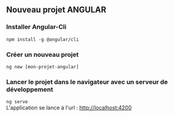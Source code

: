 ## Nouveau projet ANGULAR
### Installer Angular-Cli
`npm install -g @angular/cli`
### Créer un nouveau projet
`ng new [mon-projet-angular]`
### Lancer le projet dans le navigateur avec un serveur de développement
`ng serve`<br>
L'application se lance à l'url : [http://localhost:4200](http://localhost:4200 "http://localhost:4200")
